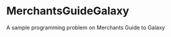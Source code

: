 MerchantsGuideGalaxy
====================

A sample programming problem on Merchants Guide to Galaxy
